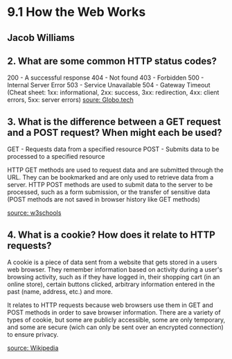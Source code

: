 # 9.1 How the Web Works
## Jacob Williams

## 2. What are some common HTTP status codes?
200 - A successful response
404 - Not found
403 - Forbidden
500 - Internal Server Error
503 - Service Unavailable
504 - Gateway Timeout
(Cheat sheet: 1xx: informational, 2xx: success, 3xx: redirection, 4xx: client errors, 5xx: server errors)
[soure: Globo.tech](https://www.globo.tech/learning-center/5-most-common-http-error-codes-explained/)
## 3. What is the difference between a GET request and a POST request? When might each be used?
GET - Requests data from a specified resource
POST - Submits data to be processed to a specified resource

HTTP GET methods are used to request data and are submitted through the URL. They can be bookmarked and are only used to retrieve data from a server.
HTTP POST methods are used to submit data to the server to be processed, such as a form submission, or the transfer of sensitive data (POST methods are not saved in browser history like GET methods)

[source: w3schools](http://www.w3schools.com/TAGS/ref_httpmethods.asp)

## 4. What is a cookie? How does it relate to HTTP requests?
A cookie is a piece of data sent from a website that gets stored in a users web browser. They remember information based on activity during a user's browsing activity, such as if they have logged in, their shopping cart (in an online store), certain buttons clicked, arbitrary information entered in the past (name, address, etc.) and more.

It relates to HTTP requests because web browsers use them in GET and POST methods in order to save browser information. There are a variety of types of cookie, but some are publicly accessible, some are only temporary, and some are secure (wich can only be sent over an encrypted connection) to ensure privacy.

[source: Wikipedia](https://en.wikipedia.org/wiki/HTTP_cookie)